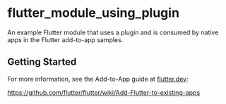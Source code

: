 # flutter_module_using_plugin

An example Flutter module that uses a plugin and is consumed by native apps
in the Flutter add-to-app samples.

## Getting Started

For more information, see the Add-to-App guide at
[flutter.dev](https://flutter.dev):

https://github.com/flutter/flutter/wiki/Add-Flutter-to-existing-apps